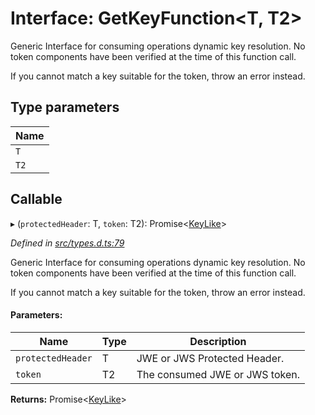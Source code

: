# Interface: GetKeyFunction<T, T2\>

Generic Interface for consuming operations dynamic key resolution.
No token components have been verified at the time of this function call.

If you cannot match a key suitable for the token, throw an error instead.

## Type parameters

Name |
------ |
`T` |
`T2` |

## Callable

▸ (`protectedHeader`: T, `token`: T2): Promise<[KeyLike](../types/_types_d_.keylike.md)\>

*Defined in [src/types.d.ts:79](https://github.com/panva/jose/blob/v3.7.1/src/types.d.ts#L79)*

Generic Interface for consuming operations dynamic key resolution.
No token components have been verified at the time of this function call.

If you cannot match a key suitable for the token, throw an error instead.

#### Parameters:

Name | Type | Description |
------ | ------ | ------ |
`protectedHeader` | T | JWE or JWS Protected Header. |
`token` | T2 | The consumed JWE or JWS token.  |

**Returns:** Promise<[KeyLike](../types/_types_d_.keylike.md)\>
